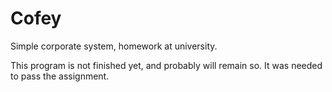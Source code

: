 # Cofey
Simple corporate system, homework at university.

This program is not finished yet, and probably will remain so. It was needed to pass the assignment.
